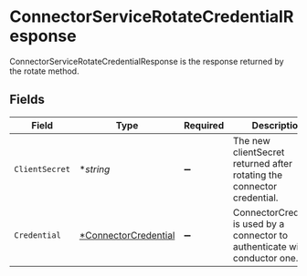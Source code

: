 # ConnectorServiceRotateCredentialResponse

ConnectorServiceRotateCredentialResponse is the response returned by the rotate method.


## Fields

| Field                                                                          | Type                                                                           | Required                                                                       | Description                                                                    |
| ------------------------------------------------------------------------------ | ------------------------------------------------------------------------------ | ------------------------------------------------------------------------------ | ------------------------------------------------------------------------------ |
| `ClientSecret`                                                                 | **string*                                                                      | :heavy_minus_sign:                                                             | The new clientSecret returned after rotating the connector credential.         |
| `Credential`                                                                   | [*ConnectorCredential](../../models/shared/connectorcredential.md)             | :heavy_minus_sign:                                                             | ConnectorCredential is used by a connector to authenticate with conductor one. |